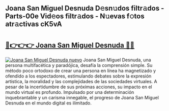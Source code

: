 ## Joana San Miguel Desnuda D𝚎sn𝚞dos filtr𝚊dos - Parts-00e Vid𝚎os filtr𝚊dos - N𝚞evas f𝚘tos atr𝚊ctivas cK5vA

# <h2><a href="http://mb5ztu.tromn.icu/?c=Joana+San+Miguel+Desnuda">🔗👉👉👉 Joana San Miguel Desnuda 🔗🔗</a></h2>

[![Joana San Miguel Desnuda nuevo](https://i.imgur.com/pEAQMta.gif)](http://mb5ztu.tromn.icu/?c=Joana+San+Miguel+Desnuda)
Joana San Miguel Desnuda, una persona multifacética y paradójica, desafía la comprensión simple. Su método poco ortodoxo de crear una persona en línea ha magnetizado y ofendido a los espectadores, estimulando debates sobre la expresión artística, la moralidad y las complejidades de las sociedades virtuales. A pesar de la incertidumbre de sus próximas acciones, su impacto en el mundo virtual es profundo. Impulsado por una determinación inquebrantable y un carisma innegable, el progreso de Joana San Miguel Desnuda en el mundo digital es ilimitado.
